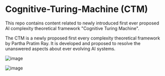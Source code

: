 # Cognitive-Turing-Machine (CTM)
This repo contains content related to newly introduced first ever proposed AI complexity theoretical framework "Cognitive Turing Machine".

The CTM is a newly proposed first every complexity theoretical framework by Partha Pratim Ray. It is developed and proposed to resolve the unanswered aspects about ever evolving AI systems. 


  ![image](https://github.com/ParthaPRay/Cognitive-Turing-Machine/assets/1689639/e2e0c73e-7eb3-43b3-b349-88d76426cc9a)


  ![image](https://github.com/ParthaPRay/Cognitive-Turing-Machine/assets/1689639/f9cfa591-c577-443d-b808-4cfab79b62ae)

